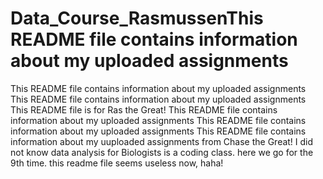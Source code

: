 # Data_Course_RasmussenThis README file contains information about my uploaded assignments
This README file contains information about my uploaded assignments
This README file contains information about my uploaded assignments
This README file is for Ras the Great!
This README file contains information about my uploaded assignments
This README file contains information about my uploaded assignments
This README file contains information about my uuploaded assignments from Chase the Great!
I did not know data analysis for Biologists is a coding class.
here we go for the 9th time.
this readme file seems useless now, haha!
